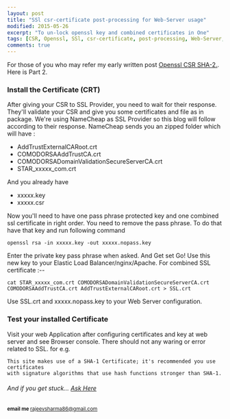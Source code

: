 ```yaml
---
layout: post
title: "SSl csr-certificate post-processing for Web-Server usage"
modified: 2015-05-26
excerpt: "To un-lock openssl key and combined certificates in One"
tags: [CSR, Openssl, SSl, csr-certificate, post-processing, Web-Server, NameCheap]
comments: true
---
```


For those of you who may refer my early written post [Openssl CSR SHA-2.](http://rajeevkannav.github.io/openssl-csr-SHA2).
Here is Part 2.

### Install the Certificate (CRT)

After giving your CSR to SSL Provider, you need to wait for their response. They'll validate your CSR and give you some
certificates and file as in package. We're using NameCheap as SSL Provider so this blog will follow according to their
response. NameCheap sends you an zipped folder which will have :


  * AddTrustExternalCARoot.crt
  * COMODORSAAddTrustCA.crt
  * COMODORSADomainValidationSecureServerCA.crt
  * STAR_xxxxx_com.crt

And you already have


  * xxxxx.key
  * xxxxx.csr

Now you'll need to have one pass phrase protected key and one combined ssl certificate in right order. You need to remove
the pass phrase. To do that have that key and run following command

    openssl rsa -in xxxxx.key -out xxxxx.nopass.key

Enter the private key pass phrase when asked. And Get set Go! Use this new key to your
Elastic Load Balancer/nginx/Apache. For combined SSL certificate :--

    cat STAR_xxxxx_com.crt COMODORSADomainValidationSecureServerCA.crt COMODORSAAddTrustCA.crt AddTrustExternalCARoot.crt > SSL.crt

Use SSL.crt and xxxxx.nopass.key to your Web Server configuration.

### Test your installed Certificate

Visit your web Application after configuring certificates and key at web server and see Browser console.
There should not any waring or error related to SSL. for e.g.

    This site makes use of a SHA-1 Certificate; it's recommended you use certificates
    with signature algorithms that use hash functions stronger than SHA-1.


######  And if you get stuck… [Ask Here](http://stackoverflow.com/) 

<sup> <b>email me </b>  [rajeevsharma86@gmail.com](#myfootnote1)</sup>